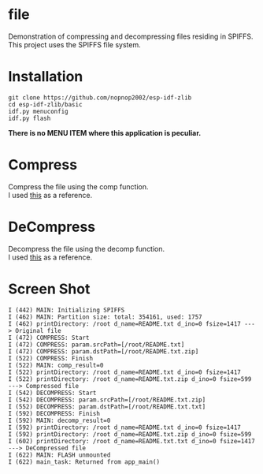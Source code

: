 # file   
Demonstration of compressing and decompressing files residing in SPIFFS.   
This project uses the SPIFFS file system.   

# Installation

```
git clone https://github.com/nopnop2002/esp-idf-zlib
cd esp-idf-zlib/basic
idf.py menuconfig
idf.py flash
```

__There is no MENU ITEM where this application is peculiar.__   


# Compress   
Compress the file using the comp function.   
I used [this](https://www.zlib.net/zpipe.c) as a reference.   

# DeCompress   
Decompress the file using the decomp function.   
I used [this](https://www.zlib.net/zpipe.c) as a reference.   

# Screen Shot   
```
I (442) MAIN: Initializing SPIFFS
I (462) MAIN: Partition size: total: 354161, used: 1757
I (462) printDirectory: /root d_name=README.txt d_ino=0 fsize=1417 ---> Original file
I (472) COMPRESS: Start
I (472) COMPRESS: param.srcPath=[/root/README.txt]
I (472) COMPRESS: param.dstPath=[/root/README.txt.zip]
I (522) COMPRESS: Finish
I (522) MAIN: comp_result=0
I (522) printDirectory: /root d_name=README.txt d_ino=0 fsize=1417
I (522) printDirectory: /root d_name=README.txt.zip d_ino=0 fsize=599 ---> Compressed file
I (542) DECOMPRESS: Start
I (542) DECOMPRESS: param.srcPath=[/root/README.txt.zip]
I (552) DECOMPRESS: param.dstPath=[/root/README.txt.txt]
I (592) DECOMPRESS: Finish
I (592) MAIN: decomp_result=0
I (592) printDirectory: /root d_name=README.txt d_ino=0 fsize=1417
I (592) printDirectory: /root d_name=README.txt.zip d_ino=0 fsize=599
I (602) printDirectory: /root d_name=README.txt.txt d_ino=0 fsize=1417 ---> DeCompressed file
I (622) MAIN: FLASH unmounted
I (622) main_task: Returned from app_main()
```

